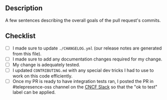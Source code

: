 ## Description

A few sentences describing the overall goals of the pull request's commits.

## Checklist

<!--
  Please review the requirements for each checkbox, and check them
  off (change "[ ]" to "[x]") as you verify that they are complete.
-->

 - [ ] I made sure to update `./CHANGELOG.yml` (our release notes are generated from this file).
 - [ ] I made sure to add any documentation changes required for my change.
 - [ ] My change is adequately tested.
 - [ ] I updated `CONTRIBUTING.md` with any special dev tricks I had to use to work on this code efficiently.
 - [ ] Once my PR is ready to have integration tests ran, I posted the PR in #telepresence-oss channel on the
       [CNCF Slack](https://slack.cncf.io/) so that the "ok to test" label can be applied.